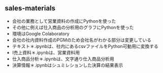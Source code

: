 ## sales-materials

- 会社の業務として営業資料の作成にPythonを使った
- その他に例えば仕入商品の分析用のグラフにPythonを使った
- 環境はGoogle Colaboratory
- 会社の社内資料作成のPGMのため会社名がわかる部分は変更している
- テキスト＊.ipynbは、社内にあるcsvファイルをPython可動用に変換する
- I売上資料＊.ipynbは、営業資料用
- 仕入商品分析＊.ipynbは、文字通り仕入商品分析用
- 決算情報＊.ipynbはシュミレションした決算の結果表示